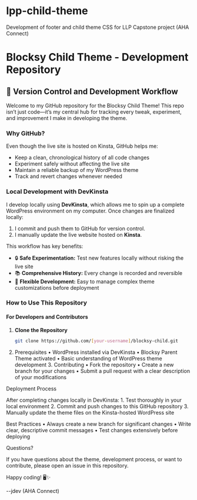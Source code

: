 # lpp-child-theme
Development of footer and child theme CSS for LLP Capstone project (AHA Connect)

# Blocksy Child Theme - Development Repository

## 🌟 Version Control and Development Workflow

Welcome to my GitHub repository for the Blocksy Child Theme! This repo isn’t just code—it’s my central hub for tracking every tweak, experiment, and improvement I make in developing the theme.

### Why GitHub?

Even though the live site is hosted on Kinsta, GitHub helps me:  

- Keep a clean, chronological history of all code changes  
- Experiment safely without affecting the live site  
- Maintain a reliable backup of my WordPress theme  
- Track and revert changes whenever needed  

### Local Development with DevKinsta

I develop locally using **DevKinsta**, which allows me to spin up a complete WordPress environment on my computer. Once changes are finalized locally:  

1. I commit and push them to GitHub for version control.  
2. I manually update the live website hosted on **Kinsta**.  

This workflow has key benefits:  

- 🔒 **Safe Experimentation:** Test new features locally without risking the live site  
- 📚 **Comprehensive History:** Every change is recorded and reversible  
- 🚀 **Flexible Development:** Easy to manage complex theme customizations before deployment  

### How to Use This Repository

#### For Developers and Contributors

1. **Clone the Repository**
   ```bash
   git clone https://github.com/[your-username]/blocksy-child.git

2.	Prerequisites
	•	WordPress installed via DevKinsta
	•	Blocksy Parent Theme activated
	•	Basic understanding of WordPress theme development
	3.	Contributing
	•	Fork the repository
	•	Create a new branch for your changes
	•	Submit a pull request with a clear description of your modifications

Deployment Process

After completing changes locally in DevKinsta:
	1.	Test thoroughly in your local environment
	2.	Commit and push changes to this GitHub repository
	3.	Manually update the theme files on the Kinsta-hosted WordPress site

Best Practices
	•	Always create a new branch for significant changes
	•	Write clear, descriptive commit messages
	•	Test changes extensively before deploying

Questions?

If you have questions about the theme, development process, or want to contribute, please open an issue in this repository.

Happy coding! 🖥️✨

--jdev (AHA Connect)
